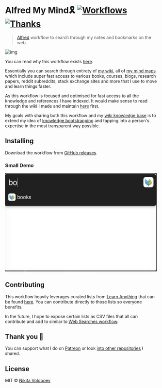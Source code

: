 # Alfred My Mind🎗 [![Workflows](https://img.shields.io/badge/More%20Workflows-🎩-purple.svg)](https://github.com/learn-anything/alfred-workflows) [![Thanks](https://img.shields.io/badge/Say%20Thanks-💗-ff69b4.svg)](https://www.patreon.com/nikitavoloboev)
> [Alfred](https://www.alfredforum.com/) workflow to search through my notes and bookmarks on the web

<img src="http://i.imgur.com/4wvJNy6.png" width="500" alt="img">

You can read why this workflow exists [here](https://nikitavoloboev.gitbooks.io/knowledge/content/meta/my-mind.html). 

Essentially you can search through entirety of [my wiki](https://nikitavoloboev.gitbooks.io/knowledge/content/), all of [my mind maps](https://my.mindnode.com/myLVaRLKytoTYBLshxGzzb75MN9cyGHbQBgaVVPp#323.6,381.4,3) which include super fast access to various books, courses, blogs, research papers, reddit subreddits, stack exchange sites and more that I use to move and learn things faster.

As this workflow is focused and optimised for fast access to all the knowledge and references I have indexed. It would make sense to read through the wiki I made and maintain [here](https://nikitavoloboev.gitbooks.io/knowledge/content/) first.

My goals with sharing both this workflow and my [wiki knowledge base](https://nikitavoloboev.gitbooks.io/knowledge/content/) is to extend my idea of [knowledge bootstrapping](https://medium.com/@NikitaVoloboev/knowledge-bootstrapping-36c97e0dee19#.udmp9eotg) and tapping into a person's expertise in the most transparent way possible.

## Installing
Download the workflow from [GitHub releases](https://github.com/nikitavoloboev/alfred-my-mind/releases/latest).

### Small Demo 

<img src="media/demo.gif" width="500" alt="img">

## Contributing
This workflow heavily leverages curated lists from [Learn Anything](https://learn-anything.xyz/) that can be found [here](https://github.com/learn-anything). You can contribute directly to those lists so everyone benefits. 

In the future, I hope to expose certain lists as CSV files that all can contribute and add to similar to [Web Searches workflow](https://github.com/nikitavoloboev/alfred-web-searches).

## Thank you 💜
You can support what I do on [Patreon](https://www.patreon.com/nikitavoloboev) or look [into other repositories](https://my.mindnode.com/ZKGETDkUaQUsL3q8q9z788CxG84oEHgDiT79GuzX#-143.5,-902.6,0) I shared. 

## License
MIT © [Nikita Voloboev](https://www.nikitavoloboev.xyz)
